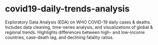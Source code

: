 # covid19-daily-trends-analysis
Exploratory Data Analysis (EDA) on WHO COVID-19 daily cases &amp; deaths. Includes data cleaning, time-series analysis, and visualizations of global &amp; regional trends. Highlights differences between high- and low-income countries, case-death lag, and declining fatality ratios.
